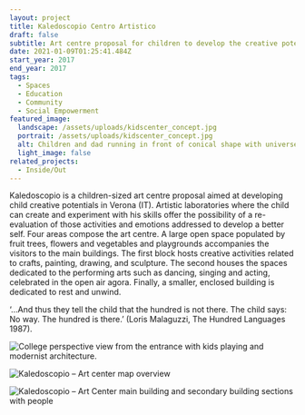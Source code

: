 ```yaml
---
layout: project
title: Kaledoscopio Centro Artistico
draft: false
subtitle: Art centre proposal for children to develop the creative potentials in Verona
date: 2021-01-09T01:25:41.484Z
start_year: 2017
end_year: 2017
tags:
  - Spaces
  - Education
  - Community
  - Social Empowerment
featured_image:
  landscape: /assets/uploads/kidscenter_concept.jpg
  portrait: /assets/uploads/kidscenter_concept.jpg
  alt: Children and dad running in front of conical shape with universe background
  light_image: false
related_projects:
  - Inside/Out
---
```

Kaledoscopio is a children-sized art centre proposal aimed at developing child creative potentials in Verona (IT). Artistic laboratories where the child can create and experiment with his skills offer the possibility of a re-evaluation of those activities and emotions addressed to develop a better self. Four areas compose the art centre. A large open space populated by fruit trees, flowers and vegetables and playgrounds accompanies the visitors to the main buildings. The first block hosts creative activities related to crafts, painting, drawing, and sculpture. The second houses the spaces dedicated to the performing arts such as dancing, singing and acting, celebrated in the open air agora. Finally, a smaller, enclosed building is dedicated to rest and unwind.

‘…And thus they tell the child that the hundred is not there. The child says: No way. The hundred is there.’ (Loris Malaguzzi, The Hundred Languages 1987).

![College perspective view from the entrance with kids playing and modernist architecture.](/assets/uploads/kidcenter_exterior.jpg "Kaledoscopio – Art centre entrace perspective view")

![Kaledoscopio – Art center map overview](/assets/uploads/kids_map.jpg "Kaledoscopio – Art center map overview")

![Kaledoscopio – Art Center main building and secondary building sections with people](/assets/uploads/kids_sections.jpg "Kaledoscopio – Art Center main building and secondary buildings sections")